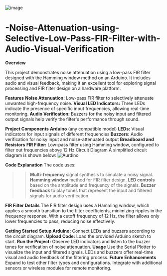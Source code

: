 ![image](https://github.com/user-attachments/assets/b117ebc9-3bab-4e81-bc15-01de6b1b8c93)
# -Noise-Attenuation-using-Selective-Low-Pass-FIR-Filter-with-Audio-Visual-Verification

**Overview**

This project demonstrates noise attenuation using a low-pass FIR filter designed with the Hamming window method on an Arduino. It includes audio and visual feedback, making it an excellent tool for exploring signal processing and FIR filter design on a hardware platform.

**Features**
**Noise Attenuation:** Low-pass FIR filter to selectively attenuate unwanted high-frequency noise.
**Visual LED Indicators:** Three LEDs indicate the presence of specific input frequencies, allowing real-time monitoring.
**Audio Verification:** Buzzers for the noisy input and filtered output signals help verify the filter's performance through sound.

**Project Components**
**Arduino** (any compatible model)
**LEDs:** Visual indicators for input signals of different frequencies
**Buzzers:** Audio verification for noisy input and noise-attenuated output
**Breadboard and Resistors**
**FIR Filter:** Low-pass filter using Hamming window, configured to filter out frequencies above 12 Hz
Circuit Diagram
A simplified circuit diagram is shown below:
![Aurdino](https://github.com/user-attachments/assets/b51c5f10-f09e-454c-b3dc-cd9568ad0c8e)


**Code Explanation**
The code uses:

>>**Multi-frequency** signal synthesis to simulate a noisy signal.
>>**Hamming window** method for FIR filter design.
>>**LED controls** based on the amplitude and frequency of the signals.
>>**Buzzer feedback** to play tones that represent the input and filtered signals for audio verification.

**FIR Filter Details**
The FIR filter design uses a Hamming window, which applies a smooth transition to the filter coefficients, minimizing ripples in the frequency response. With a cutoff frequency of 12 Hz, the filter allows only lower frequencies to pass, reducing noise effectively.

**Getting Started**
**Setup Arduino:** Connect LEDs and buzzers according to the circuit diagram.
**Upload Code:** Load the provided Arduino sketch to start.
**Run the Project:** Observe LED indicators and listen to the buzzer tones for verification of noise attenuation.
**Usage**
Use the Serial Plotter to visualize the input and filtered signals.
LEDs and buzzers offer real-time visual and audio feedback of the filtering process.
**Future Enhancements**
Expand to test other filter types and configurations.
Integrate with additional sensors or wireless modules for remote monitoring.
